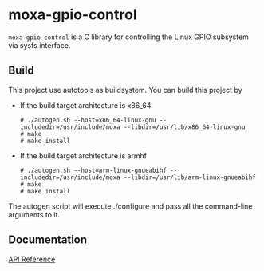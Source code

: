 # moxa-gpio-control

`moxa-gpio-control` is a C library for controlling the Linux GPIO
subsystem via sysfs interface.

## Build

This project use autotools as buildsystem. You can build this project by

* If the build target architecture is x86_64

	```
	# ./autogen.sh --host=x86_64-linux-gnu --includedir=/usr/include/moxa --libdir=/usr/lib/x86_64-linux-gnu
	# make
	# make install
	```
* If the build target architecture is armhf

	```
	# ./autogen.sh --host=arm-linux-gnueabihf --includedir=/usr/include/moxa --libdir=/usr/lib/arm-linux-gnueabihf
	# make
	# make install
	```

The autogen script will execute ./configure and pass all the command-line
arguments to it.

## Documentation

[API Reference](/API_References.md)
